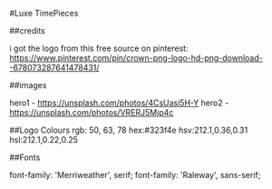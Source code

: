 #Luxe TimePieces


##credits

i got the logo from this free source on pinterest: https://www.pinterest.com/pin/crown-png-logo-hd-png-download--678073287641478431/

##images

hero1 - https://unsplash.com/photos/4CsUasi5H-Y
hero2 - https://unsplash.com/photos/VRERJ5Mjp4c

##Logo Colours
rgb: 50, 63, 78
hex:#323f4e
hsv:212.1,0.36,0.31
hsl:212.1,0.22,0.25


##Fonts

<style>
  @import url('https://fonts.googleapis.com/css2?family=Merriweather&family=Raleway:wght@500&display=swap');
</style>
font-family: 'Merriweather', serif;
font-family: 'Raleway', sans-serif;